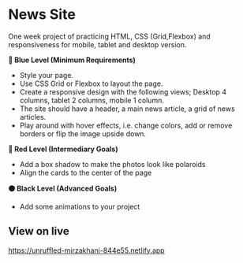 # News Site

One week project of practicing HTML, CSS (Grid,Flexbox) and responsiveness for mobile, tablet and desktop version.

**🔵  Blue Level (Minimum Requirements)**

- Style your page.
- Use CSS Grid or Flexbox to layout the page.
- Create a responsive design with the following views; Desktop 4 columns, tablet 2 columns, mobile 1 column.
- The site should have a header, a main news article, a grid of news articles.
- Play around with hover effects, i.e. change colors, add or remove borders or flip the image upside down.

**🔴  Red Level (Intermediary Goals)**

- Add a box shadow to make the photos look like polaroids
- Align the cards to the center of the page

**⚫  Black Level (Advanced Goals)**

- Add some animations to your project



## View on live

https://unruffled-mirzakhani-844e55.netlify.app
